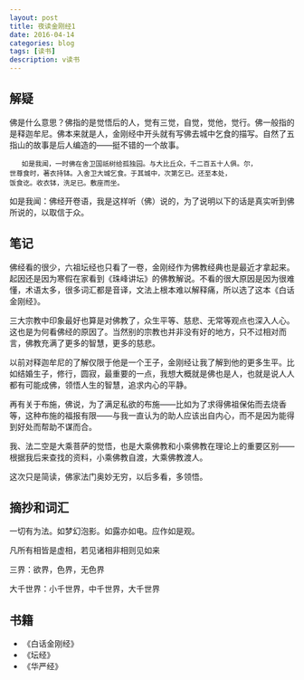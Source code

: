 ```yaml
---
layout: post
title: 夜读金刚经1
date: 2016-04-14
categories: blog
tags: [读书]
description: v读书
---
```

## 解疑

佛是什么意思？佛指的是觉悟后的人，觉有三觉，自觉，觉他，觉行。佛一般指的是释迦牟尼。佛本来就是人，金刚经中开头就有写佛去城中乞食的描写。自然了五指山的故事是后人编造的——挺不错的一个故事。
```
   如是我闻，一时佛在舍卫国祇树给孤独园。与大比丘众，千二百五十人俱。尔，
世尊食时，著衣持钵。入舍卫大城乞食。于其城中，次第乞已。还至本处，
饭食讫。收衣钵，洗足已。敷座而坐。

```

如是我闻：佛经开卷语，我是这样听（佛）说的，为了说明以下的话是真实听到佛所说的，以取信于众。

## 笔记
佛经看的很少，六祖坛经也只看了一卷，金刚经作为佛教经典也是最近才拿起来。起因还是因为寒假在家看到《珠峰讲坛》的佛教解说。不看的很大原因是因为很难懂，术语太多，很多词汇都是音译，文法上根本难以解释痛，所以选了这本《白话金刚经》。

三大宗教中印象最好也算是对佛教了，众生平等、慈悲、无常等观点也深入人心。这也是为何看佛经的原因了。当然别的宗教也并非没有好的地方，只不过相对而言，佛教充满了更多的智慧，更多的慈悲。

以前对释迦牟尼的了解仅限于他是一个王子，金刚经让我了解到他的更多生平。比如结婚生子，修行，圆寂，最重要的一点，我想大概就是佛也是人，也就是说人人都有可能成佛，领悟人生的智慧，追求内心的平静。

再有关于布施，佛说，为了满足私欲的布施——比如为了求得佛祖保佑而去烧香等，这种布施的福报有限——与我一直认为的助人应该出自内心，而不是因为能得到好处而帮助不谋而合。

我、法二空是大乘菩萨的觉悟，也是大乘佛教和小乘佛教在理论上的重要区别——根据我后来查找的资料，小乘佛教自渡，大乘佛教渡人。

这次只是简读，佛家法门奥妙无穷，以后多看，多领悟。

## 摘抄和词汇

一切有为法。如梦幻泡影。如露亦如电。应作如是观。

凡所有相皆是虚相，若见诸相非相则见如来

三界：欲界，色界，无色界

大千世界：小千世界，中千世界，大千世界

## 书籍

* 《白话金刚经》
* 《坛经》
* 《华严经》
